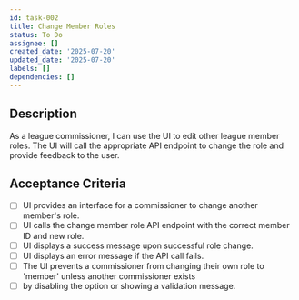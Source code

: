 ```yaml
---
id: task-002
title: Change Member Roles
status: To Do
assignee: []
created_date: '2025-07-20'
updated_date: '2025-07-20'
labels: []
dependencies: []
---
```


## Description

As a league commissioner, I can use the UI to edit other league member roles. The UI will call the appropriate API endpoint to change the role and provide feedback to the user.
## Acceptance Criteria

- [ ] UI provides an interface for a commissioner to change another member's role.
- [ ] UI calls the change member role API endpoint with the correct member ID and new role.
- [ ] UI displays a success message upon successful role change.
- [ ] UI displays an error message if the API call fails.
- [ ] The UI prevents a commissioner from changing their own role to 'member' unless another commissioner exists
- [ ] by disabling the option or showing a validation message.
